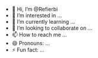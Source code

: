 - 👋 Hi, I’m @Refierbi
- 👀 I’m interested in ...
- 🌱 I’m currently learning ...
- 💞️ I’m looking to collaborate on ...
- 📫 How to reach me ...
- 😄 Pronouns: ...
- ⚡ Fun fact: ...

<!---
Refierbi/Refierbi is a ✨ special ✨ repository because its `README.md` (this file) appears on your GitHub profile.
You can click the Preview link to take a look at your changes.
--->
